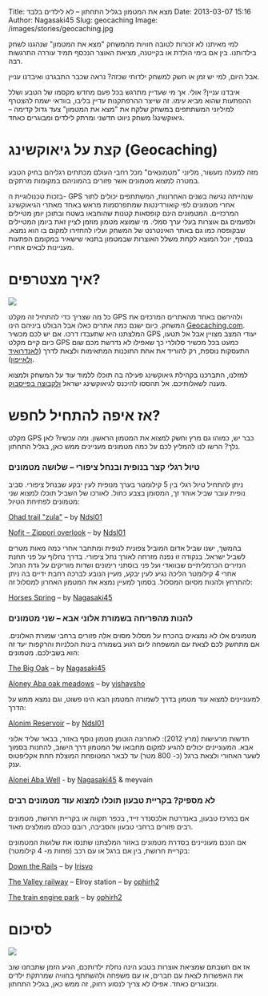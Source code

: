 Title: מצא את המטמון בגליל התחתון – לא לילדים בלבד
Date: 2013-03-07 15:16
Author: Nagasaki45
Slug: geocaching
Image: /images/stories/geocaching.jpg

למי מאיתנו לא זכורות לטובה חוויות מהמשחק "מצא את המטמון" שנהגנו לשחק בילדותנו. בין אם בימי הולדת או בקייטנה, מציאת האוצר הנכסף תמיד עוררה התרגשות רבה.

אבל היום, למי יש זמן או חשק למשחק ילדותי שכזה? נראה שכבר התבגרנו ואיבדנו עניין.

איבדנו עניין? אולי. אך מי שעדיין מתרגש בכל פעם מחדש מקסמו של הטבע ושלל ההפתעות שהוא מביא עימו. זה שייצר ההרפתקנות עדיין בליבו, בוודאי ישמח להצטרף למיליוני המשתתפים במשחק שלקח את "מצא את המטמון" צעד גדול קדימה – גיאוקשינג! משחק ניווט חדשני ומרתק לילדים ומבוגרים כאחד.

# קצת על גיאוקשינג (Geocaching)

מזה למעלה מעשור, מליוני "מטמונאים" מכל רחבי העולם מכתתים רגליהם בחיק הטבע במטרה למצוא מטמונים אשר פזורים בהמוניהם במקומות מרתקים.

בזכות טכנולוגיית ה- GPS שנהייתה נגישה בשנים האחרונות, המשתתפים יכולים לתור אחרי מטמונים לפי קואורדינטות שמתפרסמות מראש באחד מאתרי הגיאוקשינג המרכזיים. המטמונים הינם קופסאות קטנות שהוחבאו בשטח ובתוכן יומן מטיילים ולפעמים גם אוצרות בעלי ערך סמלי. מי שמוצא מטמון מוזמן לציין זאת ביומן המטיילים שבקופסה כמו גם באתר האינטרנט של המשחק ועליו להחזירו למקום בו הוא נמצא. בנוסף, יוכל המוצא לקחת משלל האוצרות שבמטמון בתנאי שישאיר במקומם הפתעות מעניינות לבאים אחריו.

# איך מצטרפים?

![](https://lh5.googleusercontent.com/-9zfaTKiNkM0/TzYXUjqSaCI/AAAAAAAAAzE/LzvXFX3-tVA/s310/Logo_Geocaching_color_300.png)

כל מה שצריך כדי להתחיל זה מקלט GPS ולהירשם באחד מהאתרים המרכזים את המשחק. כיום ישנם כמה אתרים כאלו אבל הבולט ביניהם הינו [Geocaching.com](http://www.geocaching.com/). המלצתנו היא שתעבדו דרכו. אם יש לכם מכשיר GPS יעודי המצב מצויין אבל אל תטעו, כיום קיים מקלט GPS כמעט בכל מכשיר סלולרי כך שאפילו לא נדרשת מכם שום התעסקות נוספת, רק להוריד את אחת התוכנות המתאימות ולצאת לדרך ([לאנדרואיד](https://market.android.com/details?id=cgeo.geocaching) [ולאייפון](http://www.geocaching.com/iphone/)).

למזלנו, התברכנו בקהילת גיאוקשינג פעילה בה תוכלו ללמוד עוד על המשחק ולמצוא מענה לשאלותיכם. אל תהססו להיכנס לגיאוקשינג ישראל [ולקבוצה בפייסבוק](http://www.facebook.com/groups/gcisrael/).

# אז איפה להתחיל לחפש?

מקלט GPS כבר יש, כמוהו גם מרץ וחשק למצוא את המטמון הראשון. ומה עכשיו? לאן נלך? הרשו לנו להמליץ לכם על כמה מטמונים מעניינים ממש כאן, בגליל התחתון.

### טיול רגלי קצר בנופית ובנחל ציפורי – שלושה מטמונים

ניתן להתחיל טיול רגלי בין 5 קילומטר בערך מנופית לעין יבקע שבנחל ציפורי. סביב נופית עובר שביל אוהד זך, המסומן בצבע כחול. לאורכו של השביל תוכלו למצוא שני מטמונים לפתיחת הטיול:

[Ohad trail "zula"](http://coord.info/GC352D2) – by [Ndsl01](http://www.geocaching.com/profile/?guid=387f691a-b9fd-4be7-b574-745656eb98a8&wid=a4bb1f90-87e4-4a66-913f-025ed9867fc4&ds=2)

[Nofit – Zippori overlook](http://coord.info/GC2VNA6) – by [Ndsl01](http://www.geocaching.com/profile/?guid=387f691a-b9fd-4be7-b574-745656eb98a8&wid=a4bb1f90-87e4-4a66-913f-025ed9867fc4&ds=2)

בהמשך, ישנו שביל אדום המוביל צפונית לנופית ומתחבר אחרי כמה מאות מטרים לשביל ישראל. בנקודה זו נפנה מזרחה לאורך נחל ציפורי. בדרך נחלוף על פני תחנת הנזירים הכרמליתיים שבוואדי ועל פני בוסתני רימונים ושדות מוריקים על גדת הנחל. אחרי 4 קילומטר הליכה נגיע לעין יבקע, מעיין הנובע לברכה רחבת ידיים בה ניתן להתרחץ ולהנות מסיום המסלול. בסמוך למעיין נמצא את המטמון האחרון למסלול זה:

[Horses Spring](http://coord.info/GC32KX0) – by [Nagasaki45](http://www.geocaching.com/profile/?guid=589b6d90-69ec-492b-a6df-9eb5573b5d30&wid=b008e244-e0b9-4479-8bf0-2b4e484d375f&ds=2)

### להנות מהפריחה בשמורת אלוני אבא – שני מטמונים

מטמונים אלו לא נמצאים בהכרח על מסלול מסוים אלה פזורים ברחבי שמורת האלונים. אם מתחשק לכם לצאת עם המשפחה ליום רגוע בשמורה בינות הכלניות והרקפות יעד זה הוא בשבילכם. מטמונים:

[The Big Oak](http://coord.info/GC3B85Q) – by [Nagasaki45](http://www.geocaching.com/profile/?guid=589b6d90-69ec-492b-a6df-9eb5573b5d30&wid=b008e244-e0b9-4479-8bf0-2b4e484d375f&ds=2)

[Aloney Aba oak meadows](http://coord.info/GC3B85Q) – by [yishaysho](http://www.geocaching.com/profile/?guid=b8371ffd-11b2-49a9-b457-d18753d179df&wid=912039bc-aa3b-4eba-ac8f-7a1c0c98e62a&ds=2)

למעוניינים למצוא עוד מטמון בדרך לשמורה המטמון הבא הינו פשוט, וגם נמצא ממש על הדרך:

[Alonim Reservoir](http://coord.info/GC36NVZ) – by [Ndsl01](http://www.geocaching.com/profile/?guid=387f691a-b9fd-4be7-b574-745656eb98a8&wid=a4bb1f90-87e4-4a66-913f-025ed9867fc4&ds=2)

חדשות מרעישות (מרץ 2012): לאחרונה הוטמן מטמון נוסף באזור, בבאר שליד אלוני אבא. המעוניינים יכולים להגיע למקום מחבואו של המטמון דרך הישוב, להחנות בסמוך לשער האחורי ולצאת ברגל (כ- 800 מטר) עד לבאר המטופחת המוצלת תחת אקליפטוס ענק.

[Alonei Aba Well](http://coord.info/GC3D8KY) - by [Nagasaki45](http://www.geocaching.com/profile/?guid=589b6d90-69ec-492b-a6df-9eb5573b5d30&wid=b008e244-e0b9-4479-8bf0-2b4e484d375f&ds=2) & meyvain

### לא מספיק? בקריית טבעון תוכלו למצוא עוד מטמונים רבים

אם במרכז טבעון, באנדרטת אלכסנדר זייד, בכפר תקווה או בקריית חרושת, מטמונים רבים פזורים ברחבי טבעון והסביבה, רובם ככולם מומלצים מאוד.

אם הנכם מעוניינים בסדרת מטמונים באזור המלצתנו שתנסו את שלושת המטמונים בקריית חרושת, בין אם ברגל או עם רכב (פחות מ- 4 קילומטר):

[Down the Rails](http://coord.info/GC2AFTQ) – by [Irisvo](http://www.geocaching.com/profile/?guid=9b3d1648-5c8f-4781-85c0-15cddce004fe&wid=fcb06881-1555-4cc9-a15e-c7317f3de1b5&ds=2)

[The Valley railway](http://coord.info/GC1QGQ4) – Elroy station – by [ophirh2](http://www.geocaching.com/profile/?guid=b6609cab-f111-478a-aac1-51ed5e73aab3&wid=75a6d7d1-114a-4c8a-87ed-27409142a741&ds=2)

[The train engine park](http://coord.info/GC2R2FG) – by [ophirh2](http://www.geocaching.com/profile/?guid=b6609cab-f111-478a-aac1-51ed5e73aab3&wid=75a6d7d1-114a-4c8a-87ed-27409142a741&ds=2)

# לסיכום

![](https://lh6.googleusercontent.com/-DgYkdLX72UM/TzYXSmko2iI/AAAAAAAAAys/lnQjZW7dfro/s533/2011-12-26+09.04.48.jpg)

אז אם חשבתם שמציאת אוצרות בטבע הינה נחלת ילדותכם, הגיע הזמן שתבחנו שוב את האפשרות לצאת עם חברים, או עם משפחה ולהשתתף בחוויה שמרתקת ילדים ומבוגרים כאחד. אפילו לא צריך לנסוע רחוק, זה ממש כאן, בגליל התחתון.
